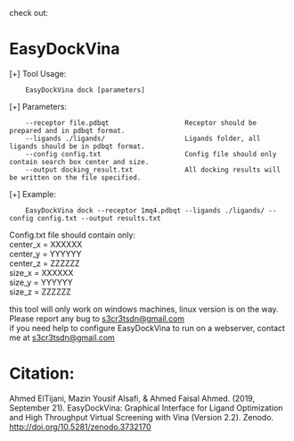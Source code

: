 check out: 
<br/>
# EasyDockVina

[+] Tool Usage:

        EasyDockVina dock [parameters]

[+] Parameters:

        --receptor file.pdbqt                   Receptor should be prepared and in pdbqt format.
        --ligands ./ligands/                    Ligands folder, all ligands should be in pdbqt format.
        --config config.txt                     Config file should only contain search box center and size.
        --output docking_result.txt             All docking results will be written on the file specified.

[+] Example:

        EasyDockVina dock --receptor 1mq4.pdbqt --ligands ./ligands/ --config config.txt --output results.txt
        
        
Config.txt file should contain only:<br/>
center_x = XXXXXX<br/>
center_y = YYYYYY<br/>
center_z = ZZZZZZ<br/>
size_x = XXXXXX<br/>
size_y = YYYYYY<br/>
size_z = ZZZZZZ <br/>


this tool will only work on windows machines, linux version is on the way.<br/>
Please report any bug to s3cr3tsdn@gmail.com<br/>
if you need help to configure EasyDockVina to run on a webserver, contact me at s3cr3tsdn@gmail.com<br/>

# Citation:

Ahmed ElTijani, Mazin Yousif Alsafi, & Ahmed Faisal Ahmed. (2019, September 21). EasyDockVina: Graphical Interface for Ligand Optimization and High Throughput Virtual Screening with Vina (Version 2.2). Zenodo. http://doi.org/10.5281/zenodo.3732170

